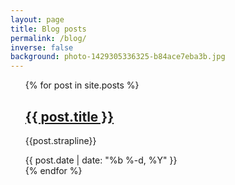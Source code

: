 ```yaml
---
layout: page
title: Blog posts
permalink: /blog/
inverse: false
background: photo-1429305336325-b84ace7eba3b.jpg
---
```


<ul>
{% for post in site.posts %}
<div class="post">
<h2 class="post__title"><a href="{{ post.url | prepend: site.baseurl }}">{{ post.title }}</a></h2>    
<div class="post__summary"><p>{{post.strapline}}</p>
</div>
<div class="post__meta">{{ post.date | date: "%b %-d, %Y" }}</div>
</div>
{% endfor %}
</ul>




